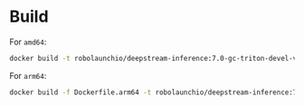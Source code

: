 # Build

For `amd64`:

```bash
docker build -t robolaunchio/deepstream-inference:7.0-gc-triton-devel-v0.1.0 .
```

For `arm64`:

```bash
docker build -f Dockerfile.arm64 -t robolaunchio/deepstream-inference:7.0-triton-multiarch-v0.1.0 .
```